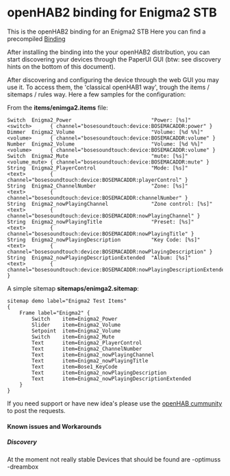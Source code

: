 # openHAB2 binding for Enigma2 STB

This is the openHAB2 binding for an Enigma2 STB
Here you can find a precompiled [Binding](https://github.com/tratho/org.openhab.binding.enigma2-dist)

After installing the binding into the your openHAB2 distribution, you can start discovering your devices through the PaperUI GUI (btw: see discovery hints on the bottom of this document).

After discovering and configuring the device through the web GUI you may use it. To access them, the 'classical openHAB1 way', trough the items / sitemaps / rules way. Here a few samples for the configuration:

From the **items/enimga2.items** file:
```
Switch  Enigma2_Power                          "Power: [%s]"          <switch>      { channel="bosesoundtouch:device:BOSEMACADDR:power" }
Dimmer  Enigma2_Volume                         "Volume: [%d %%]"      <volume>      { channel="bosesoundtouch:device:BOSEMACADDR:volume" }
Number  Enigma2_Volume                         "Volume: [%d %%]"      <volume>      { channel="bosesoundtouch:device:BOSEMACADDR:volume" }
Switch  Enigma2_Mute                           "mute: [%s]"           <volume_mute> { channel="bosesoundtouch:device:BOSEMACADDR:mute" }
String  Enigma2_PlayerControl                  "Mode: [%s]"           <text>        { channel="bosesoundtouch:device:BOSEMACADDR:playerControl" }
String  Enigma2_ChannelNumber                  "Zone: [%s]"           <text>        { channel="bosesoundtouch:device:BOSEMACADDR:channelNumber" }
String  Enigma2_nowPlayingChannel              "Zone control: [%s]"   <text>        { channel="bosesoundtouch:device:BOSEMACADDR:nowPlayingChannel" }
String  Enigma2_nowPlayingTitle                "Preset: [%s]"         <text>        { channel="bosesoundtouch:device:BOSEMACADDR:nowPlayingTitle" }
String  Enigma2_nowPlayingDescription          "Key Code: [%s]"       <text>        { channel="bosesoundtouch:device:BOSEMACADDR:nowPlayingDescription" }
String  Enigma2_nowPlayingDescriptionExtended  "Album: [%s]"          <text>        { channel="bosesoundtouch:device:BOSEMACADDR:nowPlayingDescriptionExtended" }
```

A simple sitemap **sitemaps/enimga2.sitemap**:

```
sitemap demo label="Enigma2 Test Items"
{
	Frame label="Enigma2" {
        Switch    item=Enigma2_Power
		Slider    item=Enigma2_Volume
		Setpoint  item=Enigma2_Volume
		Switch    item=Enigma2_Mute
		Text      item=Enigma2_PlayerControl
		Text      item=Enigma2_ChannelNumber
		Text      item=Enigma2_nowPlayingChannel
		Text      item=Enigma2_nowPlayingTitle
		Text      item=Bose1_KeyCode
		Text      item=Enigma2_nowPlayingDescription
		Text      item=Enigma2_nowPlayingDescriptionExtended
	}
}
```

If you need support or have new idea's please use the [openHAB cummunity](https://community.openhab.org/t/enigma2-binding/20178) to post the requests.

#### Known issues and Workarounds

##### Discovery
At the moment not really stable
Devices that should be found are
-optimuss
-dreambox
